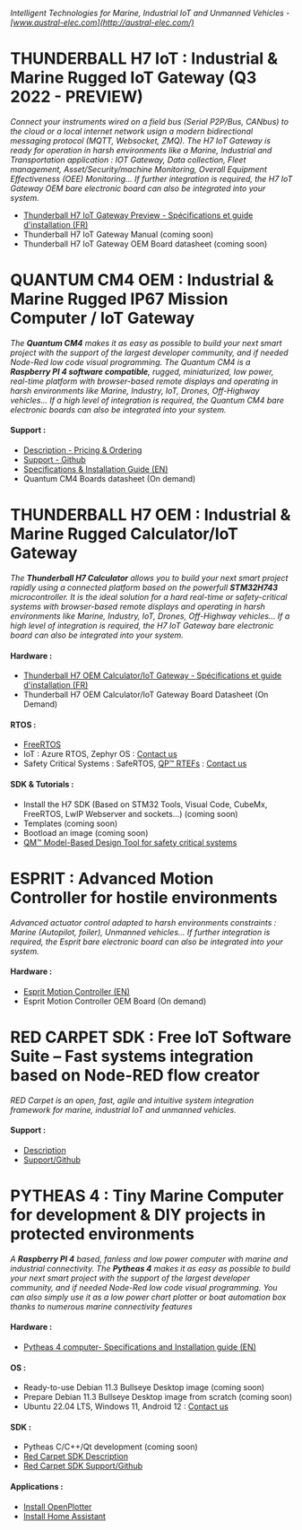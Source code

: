 *Intelligent Technologies for Marine, Industrial IoT and Unmanned Vehicles - [www.austral-elec.com](http://austral-elec.com/)*

# THUNDERBALL H7 IoT : Industrial & Marine Rugged IoT Gateway (Q3 2022 - PREVIEW)
*Connect your instruments wired on a field bus (Serial P2P/Bus, CANbus) to the cloud or a local internet network usign a modern bidirectional messaging protocol (MQTT, Websocket, ZMQ). The H7 IoT Gateway is ready for operation in harsh environments like a Marine, Industrial and Transportation application : IOT Gateway, Data collection, Fleet management, Asset/Security/machine Monitoring, Overall Equipment Effectiveness (OEE) Monitoring...  If further integration is required, the H7 IoT Gateway OEM bare electronic board can also be integrated into your system.*
* [Thunderball H7 IoT Gateway Preview - Spécifications et guide d'installation (FR)](https://github.com/austral-electronics/wiki/blob/main/Marine%20IOT%20Gateway_03.pdf)
* Thunderball H7 IoT Gateway Manual (coming soon)
* Thunderball H7 IoT Gateway OEM Board datasheet (coming soon)

<!---
# QUANTUM AIoT OEM PROCESSOR - Q4 2022 - PREVIEW
 *The **Quantum AIoT** allows you to build your next AI project using a powerfull, rugged, miniaturized, low power and real-time platform with browser-based remote displays and operating in harsh environments, like Marine, Industry, IoT, Drones, Off-Highway vehicles... If further integration is required, the Quantum AIoT bare electronic boards can also be integrated into your system.*
 * Quantum AIoT Brief Sheet Preview - coming soon
-->

# QUANTUM CM4 OEM : Industrial & Marine Rugged IP67 Mission Computer / IoT Gateway
*The **Quantum CM4** makes it as easy as possible to build your next smart project with the support of the largest developer community, and if needed Node-Red low code visual programming. The Quantum CM4 is a **Raspberry PI 4 software compatible**, rugged, miniaturized, low power, real-time platform with browser-based remote displays and operating in harsh environments like Marine, Industry, IoT, Drones, Off-Highway vehicles... If a high level of integration is required, the Quantum CM4 bare electronic boards can also be integrated into your system.*
#### Support :
 * [Description - Pricing & Ordering](http://austral-eng.com/en/quantum-cm4-oem-en/)
 * [Support - Github](https://austral-electronics.github.io/QuantumCM4/)
 * [Specifications & Installation Guide (EN)](https://github.com/austral-electronics/wiki/blob/main/Quantum_CM4_OEM_02_Brief.pdf)
 * Quantum CM4 Boards datasheet (On demand)

# THUNDERBALL H7 OEM : Industrial & Marine Rugged Calculator/IoT Gateway
*The **Thunderball H7 Calculator** allows you to build your next smart project rapidly using a connected platform based on the powerfull **STM32H743** microcontroller. It is the ideal solution for a hard real-time or safety-critical systems with browser-based remote displays and operating in harsh environments like Marine, Industry, IoT, Drones, Off-Highway vehicles...  If a high level of integration is required, the H7 IoT Gateway bare electronic board can also be integrated into your system.*
#### Hardware :
* [Thunderball H7 OEM Calculator/IoT Gateway - Spécifications et guide d'installation (FR)](https://github.com/austral-electronics/wiki/blob/main/Marine%20IOT%20Gateway_03.pdf)
* Thunderball H7 OEM Calculator/IoT Gateway Board Datasheet (On Demand)
#### RTOS :
* [FreeRTOS](https://www.freertos.org/)
* IoT : Azure RTOS, Zephyr OS : [Contact us](http://austral-eng.com/contact/)
* Safety Critical Systems : SafeRTOS, [QP™ RTEFs](https://www.state-machine.com/products/qp) : [Contact us](http://austral-eng.com/contact/)
#### SDK & Tutorials :
* Install the H7 SDK (Based on STM32 Tools, Visual Code, CubeMx, FreeRTOS, LwIP Webserver and sockets...) (coming soon)
* Templates (coming soon)
* Bootload an image (coming soon)
* [QM™ Model-Based Design Tool for safety critical systems](https://www.state-machine.com/products/qm)

# ESPRIT : Advanced Motion Controller for hostile environments
*Advanced actuator control adapted to harsh environments constraints : Marine (Autopilot, foiler), Unmanned vehicles... If further integration is required, the Esprit bare electronic board can also be integrated into your system.*
#### Hardware :
* [Esprit Motion Controller (EN)](https://github.com/austral-electronics/wiki/blob/main/EspritInstalGuideV14.pdf)
* Esprit Motion Controller OEM Board (On demand)

# RED CARPET SDK : Free IoT Software Suite – Fast systems integration based on Node-RED flow creator
*RED Carpet is an open, fast, agile and intuitive system integration framework for marine, industrial IoT and unmanned vehicles.*
#### Support :
 * [Description](http://austral-eng.com/en/red-carpet-free-iot-software-suite-fast-systems-integration-based-on-node-red-flow-creator)
 * [Support/Github](https://github.com/austral-electronics/wiki/wiki/Quantum-SDK)

# PYTHEAS 4 : Tiny Marine Computer for development & DIY projects in protected environments
*A **Raspberry PI 4** based, fanless and low power computer with marine and industrial connectivity. The **Pytheas 4** makes it as easy as possible to build your next smart project with the support of the largest developer community, and if needed Node-Red low code visual programming. You can also simply use it as a low power chart plotter or boat automation box thanks to numerous marine connectivity features*
#### Hardware :
* [Pytheas 4 computer- Specifications and Installation guide (EN)](https://github.com/austral-electronics/wiki/blob/main/QuantumLiteInstalGuideV12.pdf)
#### OS :
* Ready-to-use Debian 11.3 Bullseye Desktop image (coming soon)
* Prepare Debian 11.3 Bullseye Desktop image from scratch (coming soon)
* Ubuntu 22.04 LTS, Windows 11, Android 12 : [Contact us](http://austral-eng.com/contact/)
#### SDK :
* Pytheas C/C++/Qt development (coming soon)
* [Red Carpet SDK Description](http://austral-eng.com/en/red-carpet-free-iot-software-suite-fast-systems-integration-based-on-node-red-flow-creator)
* [Red Carpet SDK Support/Github](https://github.com/austral-electronics/wiki/wiki/Quantum-SDK)
#### Applications :
* [Install OpenPlotter](https://openplotter.readthedocs.io/en/latest/getting_started/downloading.html)
* [Install Home Assistant](https://www.home-assistant.io/installation/raspberrypi/)
